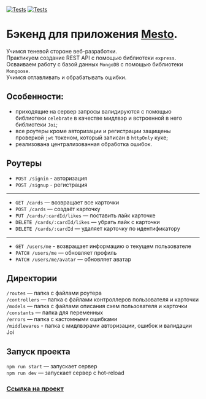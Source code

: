 [![Tests](../../actions/workflows/tests-13-sprint.yml/badge.svg)](../../actions/workflows/tests-13-sprint.yml) [![Tests](../../actions/workflows/tests-14-sprint.yml/badge.svg)](../../actions/workflows/tests-14-sprint.yml)
# Бэкенд для приложения [Mesto](https://github.com/CyrilLaz/react-mesto-auth).

Учимся теневой стороне веб-разработки.\
Практикуем создание REST API с помощью библиотеки `express`.\
Осваиваем работу с базой данных `MongoDB` с помощью библиотеки `Mongoose`.\
Учимся отлавливать и обрабатывать ошибки.

## Особенности:
- приходящие на сервер запросы валидируются с помощью библиотеки `celebrate` в качестве мидлвэр и встроенной в него библиотеки `Joi`;
- все роутеры кроме авторизации и регистрации защищены проверкой `jwt` токеном, который записан в `httpOnly` куке;
- реализована централизованная обработка ошибок.

## Роутеры
- `POST /signin` - авторизация
- `POST /signup` - регистрация
****
- `GET /cards` — возвращает все карточки
- `POST /cards` — создаёт карточку
- `PUT /cards/:cardId/likes` — поставить лайк карточке
- `DELETE /cards/:cardId/likes` — убрать лайк с карточки
- `DELETE /cards/:cardId` — удаляет карточку по идентификатору 
****
- `GET /users/me` - возвращает информацию о текущем пользователе
- `PATCH /users/me` — обновляет профиль
- `PATCH /users/me/avatar` — обновляет аватар

## Директории

`/routes` — папка с файлами роутера  
`/controllers` — папка с файлами контроллеров пользователя и карточки   
`/models` — папка с файлами описания схем пользователя и карточки   
`/constants` — папка для переменных   
`/errors` — папка с кастомными ошибками   
`/middlewares` - папка с мидлвэрами авторизации, ошибок и валидации Joi    

## Запуск проекта

`npm run start` — запускает сервер   
`npm run dev` — запускает сервер с hot-reload

### [Ссылка на проект](https://github.com/CyrilLaz/express-mesto-gha)

